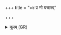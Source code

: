+++
title = "०४ प्र णो यच्छत्व्"

+++
<details><summary>मूलम् (GR)</summary>

प्र णो यच्छत्व् अर्यमा  
प्र भगः प्र बृहस्पतिः ।  
प्र पूषा प्रोत सूनृता  
रयिं देवी दधातु नः ॥
</details>